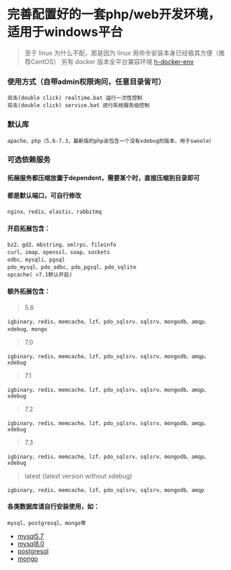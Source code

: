 # 完善配置好的一套php/web开发环境，适用于windows平台
> 至于 linux 为什么不配，那是因为 linux 用命令安装本身已经极其方便（推荐CentOS）
> 另有 docker 版本全平台兼容环境 [h-docker-env](https://github.com/hunzsig/h-docker-env)

### 使用方式（自带admin权限询问，任意目录皆可）
```
双击(double click) realtime.bat 运行一次性控制
双击(double click) service.bat 进行系统服务级控制
```

### 默认库
```
apache、php（5.6-7.3，最新版的php会包含一个没有xdebug的版本，用于swoole）
```
### 可选依赖服务
#### 拓展服务都压缩放置于dependent，需要某个时，直接压缩到目录即可
#### 都是默认端口，可自行修改
```
nginx、redis、elastic、rabbitmq
```
#### 开启拓展包含：
```
bz2、gd2、mbstring、xmlrpc、fileinfo
curl、imap、openssl、soap、sockets
odbc、mysqli、pgsql
pdo_mysql、pdo_odbc、pdo_pgsql、pdo_sqlite
opcache( >7.1默认开启)
```
#### 额外拓展包含：
> 5.6
```
igbinary、redis、memcache、lzf、pdo_sqlsrv、sqlsrv、mongodb、amqp、
xdebug、mongo
```
> 7.0
```
igbinary、redis、memcache、lzf、pdo_sqlsrv、sqlsrv、mongodb、amqp、
xdebug
```
> 7.1
```
igbinary、redis、memcache、lzf、pdo_sqlsrv、sqlsrv、mongodb、amqp、
xdebug
```
> 7.2
```
igbinary、redis、memcache、lzf、pdo_sqlsrv、sqlsrv、mongodb、amqp、
xdebug
```
> 7.3
```
igbinary、redis、memcache、lzf、pdo_sqlsrv、sqlsrv、mongodb、amqp、
xdebug
```
> latest (latest version without xdebug)
```
igbinary、redis、memcache、lzf、pdo_sqlsrv、sqlsrv、mongodb、amqp
```
#### 各类数据库请自行安装使用，如：
```
mysql、postgresql、mongo等
```
 * [mysql5.7](https://dev.mysql.com/downloads/windows/installer/5.7.html)
 * [mysql8.0](https://dev.mysql.com/downloads/windows/installer/8.0.html)
 * [postgresql](https://www.enterprisedb.com/downloads/postgres-postgresql-downloads)
 * [mongo](https://www.mongodb.com/download-center/community)

